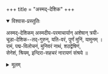 +++
title = "अस्मद्-देशिक"
+++

<details open><summary>विश्वास-प्रस्तुतिः</summary>

अस्मद्-देशिकम् अस्मदीय-परमाचार्यान् अशेषान् त्रयी-  
चूडा-देशिक--तद्-गुरुन्, यति-वरं, पूर्णं मुनिं, यामुनम् ।  
रामं, पद्म-विलोचनं, मुनिवरं नाथं, शठद्वेषिणं,  
सेनेशं, श्रियम्, इन्दिरा-सहचरं नारायणं संश्रये ॥
</details>

<details><summary>मूलम्</summary>

अस्मद्देशिकमस्मदीयपरमाचार्यानशेषान्त्रयी  
चूडादेशिकतद्गुरुन्, यतिवरं, पूर्णं मुनिं, यामुनम्।  
रामं पद्मविलोचनं, मुनिवरं नाथं, शठद्वेषिणं,  
सेनेशं, श्रियमिन्दिरासहचरं, नारायणं संश्रये ॥
</details>
